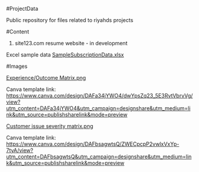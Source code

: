 #ProjectData

Public repository for files related to riyahds projects

#Content

1. site123.com resume website - in development

Excel sample data
[SampleSubscriptionData.xlsx](https://github.com/riyahds/ProjectData/blob/main/SampleSubscriptionData.xlsx)

#Images

[Experience/Outcome Matrix.png](https://github.com/riyahds/ProjectData/blob/main/ExperienceOutcomeMatrix.png)

Canva template link: https://www.canva.com/design/DAFa34jYWO4/dwYpsZq23_5E3RvtVbrvVg/view?utm_content=DAFa34jYWO4&utm_campaign=designshare&utm_medium=link&utm_source=publishsharelink&mode=preview

[Customer issue severity matrix.png](https://github.com/riyahds/ProjectData/blob/main/Customer%20issue%20severity%20matrix.png)

Canva template link: https://www.canva.com/design/DAFbsagwtsQ/ZWECpcpP2vwlxVxYp-7tyA/view?utm_content=DAFbsagwtsQ&utm_campaign=designshare&utm_medium=link&utm_source=publishsharelink&mode=preview
